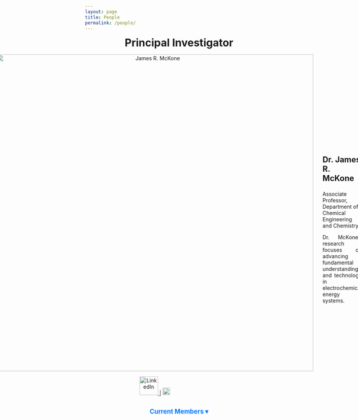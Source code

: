 ```yaml
---
layout: page
title: People
permalink: /people/
---
```

<style>
  .toggle-content {
    display: none;
    margin-top: 10px;
  }

  .toggle-button {
    cursor: pointer;
    color: #007BFF;
    font-size: 1.2em;
    font-weight: bold;
  }

  .toggle-button:hover {
    text-decoration: underline;
  }
</style>

<script>
  function toggleSection(id) {
    var content = document.getElementById(id);
    if (content.style.display === "none" || content.style.display === "") {
      content.style.display = "block";
    } else {
      content.style.display = "none";
    }
  }
</script>
<div style="text-align: center;">
  <p><strong style="font-size: 2em;">Principal Investigator</strong></p>
</div>

<div style="display: flex; align-items: center; justify-content: center; text-align: left;">
  <div style="margin-right: 25px; text-align: center;">
    <img src="https://raw.githubusercontent.com/Advay2803/advay2803.github.io/master/assets/img/James.jpg" alt="James R. McKone" style="width: 850px; height: auto;">
    <p>
      <a href="https://linkedin.com/in/pi_linkedin">
        <img src="https://upload.wikimedia.org/wikipedia/commons/0/01/LinkedIn_Logo.svg" alt="LinkedIn" style="width: 50px; height: 50px;">
      </a> |
      <a href="https://scholar.google.com/citations?user=pi_scholar_id">
        <img src="https://upload.wikimedia.org/wikipedia/commons/c/c7/Google_Scholar_logo.svg" alt="Google Scholar" style="width: 20px; height: 20px;">
      </a>
    </p>
  </div>
  <div>
    <p style="font-size: 1.5em;"><strong>Dr. James R. McKone</strong></p>
    <p>Associate Professor, Department of Chemical Engineering and Chemistry</p>
    <p style="text-align: justify;">Dr. McKone’s research focuses on advancing fundamental understanding and technology in electrochemical energy systems.</p>
  </div>
</div>

<!-- Current Members Section -->
<div style="text-align: center;">
  <p class="toggle-button" onclick="toggleSection('current-members')">Current Members &#9662;</p>
</div>
<div id="current-members" class="toggle-content">

  <!-- Current Post-Doctoral Researchers -->
  <div style="text-align: center;">
    <p class="toggle-button" onclick="toggleSection('current-postdoc')">Post-Doctoral Researchers &#9662;</p>
  </div>
  <div id="current-postdoc" class="toggle-content">
    <div style="display: flex; align-items: center; justify-content: center;">
      <div style="margin-right: 25px; text-align: center;">
        <img src="https://raw.githubusercontent.com/Advay2803/advay2803.github.io/master/assets/img/Payman.jpeg" alt="Payman Sharifi Abdar" style="width: 850px; height: auto;">
        <p>
          <a href="https://www.linkedin.com/in/payman-sharifi-64435b54/">
            <img src="https://upload.wikimedia.org/wikipedia/commons/0/01/LinkedIn_Logo.svg" alt="LinkedIn" style="width: 50px; height: 50px;">
          </a> |
          <a href="https://scholar.google.com/citations?user=1mKkBC4AAAAJ&hl=en&oi=ao">
            <img src="https://upload.wikimedia.org/wikipedia/commons/c/c7/Google_Scholar_logo.svg" alt="Google Scholar" style="width: 20px; height: 20px;">
          </a>
        </p>
      </div>
       <div>
        <p style="font-size: 1.5em;"><strong>Dr. Payman Sharifi Abdar</strong></p>
        <p style="margin-bottom: 0.3em;"><em>PhD in Chemical Engineering, Ohio University, USA</em></p>
        <p style="margin-top: 0.3em; margin-bottom: 0.3em;"><em>MS in Environmental Engineering, Stuttgart University, Germany</em></p>
        <p style="margin-top: 0.3em; margin-bottom: 0.3em;"><em>BS in Chemical Engineering, Sharif University of Technology, Iran</em></p>
        <p style="text-align: justify;">Payman is working on a DOE-funded project, "From Molecules to Materials: Understanding Hydrogen Activation and Transfer in Metal Oxides". He is specifically studying tungsten oxides as mediators for coupling water electrolysis with hydrogenation reactions. In addition, he is investigating the mechanism of hydrogen transport in metal oxides using optical microscopy.</p>
      </div>
    </div>
  </div>

<!-- Current Graduate Researchers -->
<div style="text-align: center;">
  <p class="toggle-button" onclick="toggleSection('current-grad')">Graduate Researchers &#9662;</p>
</div>
<div id="current-grad" class="toggle-content">
  <div style="display: flex; align-items: center; justify-content: center; margin-bottom: 25px;">
    <div style="margin-right: 25px; text-align: center;">
      <img src="https://raw.githubusercontent.com/Advay2803/advay2803.github.io/master/assets/img/Becca.jpg" alt="Rebecca Segel" style="width: 200px; height: auto;">
      <p>
        <a href="https://linkedin.com/in/pi_linkedin">
          <img src="https://upload.wikimedia.org/wikipedia/commons/0/01/LinkedIn_Logo.svg" alt="LinkedIn" style="width: 50px; height: 50px;">
        </a> |
        <a href="https://scholar.google.com/citations?user=pi_scholar_id">
          <img src="https://upload.wikimedia.org/wikipedia/commons/c/c7/Google_Scholar_logo.svg" alt="Google Scholar" style="width: 20px; height: 20px;">
        </a>
      </p>
    </div>
    <div>
      <p style="font-size: 1.5em;"><strong>Rebecca Segel</strong></p>
      <p style="margin-top: 0.3em; margin-bottom: 0.3em;"><em>BS in Chemical Engineering, Case Western Reserve University, USA</em></p>
      <p style="text-align: justify;">Rebecca’s research focuses on electrochemical systems and sustainable energy technologies.</p>
    </div>
  </div>

  <div style="display: flex; align-items: center; justify-content: center;">
    <div style="margin-right: 25px; text-align: center;">
      <img src="https://raw.githubusercontent.com/Advay2803/advay2803.github.io/master/assets/img/Rob.jpg" alt="Robert Hacku" style="width: 200px; height: auto;">
      <p>
        <a href="https://linkedin.com/in/pi_linkedin">
          <img src="https://upload.wikimedia.org/wikipedia/commons/0/01/LinkedIn_Logo.svg" alt="LinkedIn" style="width: 50px; height: 50px;">
        </a> |
        <a href="https://scholar.google.com/citations?user=pi_scholar_id">
          <img src="https://upload.wikimedia.org/wikipedia/commons/c/c7/Google_Scholar_logo.svg" alt="Google Scholar" style="width: 20px; height: 20px;">
        </a>
      </p>
    </div>
    <div>
      <p style="font-size: 1.5em;"><strong>Robert Hacku</strong></p>
      <p style="margin-top: 0.3em; margin-bottom: 0.3em;"><em>BS in Chemistry, Clarion University, USA</em></p>
      <p style="text-align: justify;">Rob's research focuses on electrochemical systems and sustainable energy technologies.</p>
    </div>
  </div>

    <div style="display: flex; align-items: center; justify-content: center;">
    <div style="margin-right: 25px; text-align: center;">
      <img src="https://raw.githubusercontent.com/Advay2803/advay2803.github.io/master/assets/img/Sammie.jpg" alt="Samantha Roegnik" style="width: 200px; height: auto;">
      <p>
        <a href="https://linkedin.com/in/pi_linkedin">
          <img src="https://upload.wikimedia.org/wikipedia/commons/0/01/LinkedIn_Logo.svg" alt="LinkedIn" style="width: 50px; height: 50px;">
        </a> |
        <a href="https://scholar.google.com/citations?user=pi_scholar_id">
          <img src="https://upload.wikimedia.org/wikipedia/commons/c/c7/Google_Scholar_logo.svg" alt="Google Scholar" style="width: 20px; height: 20px;">
        </a>
      </p>
    </div>
    <div>
      <p style="font-size: 1.5em;"><strong>Samantha Roegnik</strong></p>
      <p style="margin-top: 0.3em; margin-bottom: 0.3em;"><em>BS in Chemical Engineering, University of Pittsburgh, USA</em></p>
      <p style="text-align: justify;">Samantha is studying advanced materials for energy applications.</p>
    </div>
  </div>

<div style="display: flex; align-items: center; justify-content: center;">
  <div style="margin-right: 25px; text-align: center;">
    <img src="https://raw.githubusercontent.com/Advay2803/advay2803.github.io/master/assets/img/Advay.jpg" alt="Advay Shirwalkar" style="width: 500px; height: auto;">
    <p>
      <a href="https://www.linkedin.com/in/advay-shirwalkar-124b9218a/">
        <img src="https://upload.wikimedia.org/wikipedia/commons/0/01/LinkedIn_Logo.svg" alt="LinkedIn" style="width: 50px; height: 50px;">
      </a> |
      <a href="https://scholar.google.com/citations?hl=en&user=iDzwZDQAAAAJ">
        <img src="https://upload.wikimedia.org/wikipedia/commons/c/c7/Google_Scholar_logo.svg" alt="Google Scholar" style="width: 20px; height: 20px;">
      </a>
    </p>
  </div>
  <div>
    <p style="font-size: 1.5em;"><strong>Advay Shirwalkar</strong></p>
    <p style="margin-top: 0.3em; margin-bottom: 0.3em;"><em>BS in Chemical Engineering, Institute of Chemical Technology, India</em></p>
    <p style="text-align: justify;">Advay is currently working on developing and improving non-platinum group, Ni–Mo cathodes for the hydrogen evolution reaction (HER) under alkaline conditions, a long-standing focus of our research group for over a decade. His research aims to understand the impact of metal oxides on catalytic activity and the material's longevity. Additionally, he is designing a flow-type catalyst testing cell to evaluate catalysts under realistic electrolyzer conditions, with the goal of assessing their performance on an operational scale.</p>
  </div>
</div>

<div style="display: flex; align-items: center; justify-content: center;">
  <div style="margin-right: 25px; text-align: center;">
    <img src="https://raw.githubusercontent.com/Advay2803/advay2803.github.io/master/assets/img/Santi.jpg" alt="Santiago Ortiz Laverde" style="width: 200px; height: auto;">
    <p>
      <a href="https://www.linkedin.com/in/santiago-ortiz-laverde-80232021b/">
        <img src="https://upload.wikimedia.org/wikipedia/commons/0/01/LinkedIn_Logo.svg" alt="LinkedIn" style="width: 50px; height: 50px;">
      </a> |
      <a href="https://scholar.google.com/citations?hl=en&user=e00t6PwAAAAJ">
        <img src="https://upload.wikimedia.org/wikipedia/commons/c/c7/Google_Scholar_logo.svg" alt="Google Scholar" style="width: 20px; height: 20px;">
      </a>
    </p>
  </div>
  <div>
    <p style="font-size: 1.5em;"><strong>Santiago Ortiz Laverde</strong></p>
    <p style="margin-top: 0.3em; margin-bottom: 0.3em;"><em>MS in Process Design and Management, Universidad de La Sabana, Colombia</em></p>
    <p style="margin-top: 0.3em; margin-bottom: 0.3em;"><em>BS in Chemical Engineering, Universidad de La Sabana, Colombia</em></p>
    <p style="text-align: justify;">Santiago is working on developing novel materials and processes for sustainable chemical production, focusing on enhancing efficiency and scalability in industrial applications.</p>
  </div>
</div>

<div style="display: flex; align-items: center; justify-content: center;">
  <div style="margin-right: 25px; text-align: center;">
    <img src="https://raw.githubusercontent.com/Advay2803/advay2803.github.io/master/assets/img/Shreya.jpg" alt="Shreya Thakkar" style="width: 200px; height: auto;">
    <p>
      <a href="https://www.linkedin.com/in/shreya-thakkar-56798b1b4/">
        <img src="https://upload.wikimedia.org/wikipedia/commons/0/01/LinkedIn_Logo.svg" alt="LinkedIn" style="width: 50px; height: 50px;">
      </a> |
      <a href="https://scholar.google.com/citations?hl=en&user=iDzwZDQAAAAJ">
        <img src="https://upload.wikimedia.org/wikipedia/commons/c/c7/Google_Scholar_logo.svg" alt="Google Scholar" style="width: 20px; height: 20px;">
      </a>
    </p>
  </div>
  <div>
    <p style="font-size: 1.5em;"><strong>Shreya Thakkar</strong></p>
    <p style="margin-top: 0.3em; margin-bottom: 0.3em;"><em>MS in Chemical Engineering, University of Massachusetts Amherst, USA</em></p>
    <p style="margin-top: 0.3em; margin-bottom: 0.3em;"><em>BS in Chemical Engineering, Institute of Chemical Technology, India</em></p>
    <p style="text-align: justify;">Shreya is investigating the development of advanced materials for energy storage and conversion applications, aiming to improve performance and durability in practical settings.</p>
  </div>
</div>

<!-- Undergraduate Researchers Section -->
<div style="text-align: center;">
  <p class="toggle-button" onclick="toggleSection('undergrad-researchers')">Undergraduate Researchers &#9662;</p>
</div>
<div id="undergrad-researchers" class="toggle-content">
  <div style="display: flex; align-items: center; justify-content: center; flex-wrap: wrap;">
    <div style="margin: 0 15px; text-align: center;">
      <p style="font-size: 1.5em;"><strong>Ujjwal Srinivasan</strong></p>
      <p><em>BS in Chemical Engineering, University of Pittsburgh, USA</em></p>
    </div>
    <div style="margin: 0 15px; text-align: center;">
      <p style="font-size: 1.5em;"><strong>Shane Baroni</strong></p>
      <p><em>BS in Chemical Engineering, University of Pittsburgh, USA</em></p>
    </div>
    <div style="margin: 0 15px; text-align: center;">
      <p style="font-size: 1.5em;"><strong>Jordana Raviv</strong></p>
      <p><em>BS in Chemical Engineering, University of Pittsburgh, USA</em></p>
    </div>
    <div style="margin: 0 15px; text-align: center;">
      <p style="font-size: 1.5em;"><strong>Daniel Marcellus</strong></p>
      <p><em>BS in Chemical Engineering, University of Pittsburgh, USA</em></p>
    </div>
  </div>
</div>
